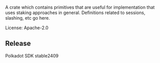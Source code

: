 A crate which contains primitives that are useful for implementation that uses staking
approaches in general. Definitions related to sessions, slashing, etc go here.

License: Apache-2.0


## Release

Polkadot SDK stable2409
